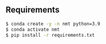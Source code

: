 ## Requirements

```bash
$ conda create -y -n nmt python=3.9
$ conda activate nmt
$ pip install -r requirements.txt
```